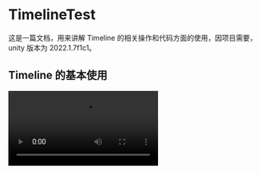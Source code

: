 # TimelineTest

这是一篇文档，用来讲解 Timeline 的相关操作和代码方面的使用，因项目需要，unity 版本为 2022.1.7f1c1。

## Timeline 的基本使用

<video src="TimelineTest/Recordings/Result.mp4"></video>